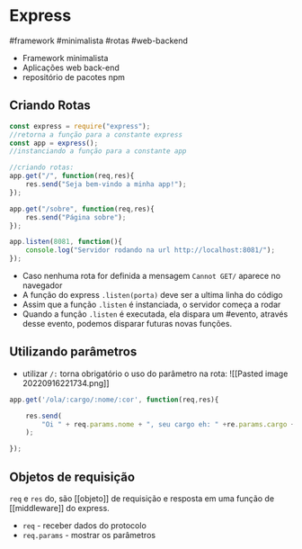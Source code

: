 # Express
#framework #minimalista #rotas #web-backend  
- Framework minimalista
- Aplicações web back-end
- repositório de pacotes npm

## Criando Rotas
```js
const express = require("express");
//retorna a função para a constante express
const app = express();
//instanciando a função para a constante app

//criando rotas:
app.get("/", function(req,res){
	res.send("Seja bem-vindo a minha app!");
});

app.get("/sobre", function(req,res){
	res.send("Página sobre");
});

app.listen(8081, function(){
	console.log("Servidor rodando na url http://localhost:8081/");
});

```

- Caso nenhuma rota for definida a mensagem ``Cannot GET/`` aparece no navegador
- A função do express ``.listen(porta)``  deve ser a ultima linha do código
- Assim que a função ``.listen`` é instanciada, o servidor começa a rodar
- Quando a função ``.listen`` é executada, ela dispara um #evento, através desse evento, podemos disparar futuras novas funções.

## Utilizando parâmetros
- utilizar ``/:`` torna obrigatório o uso do parâmetro na rota:
![[Pasted image 20220916221734.png]]

```js
app.get('/ola/:cargo/:nome/:cor', function(req,res){

	res.send(
		"Oi " + req.params.nome + ", seu cargo eh: " +re.params.cargo + ". Sua cor favorita eh: " +req.params.cor; 
	);

});
```

## Objetos de requisição
``req`` e ``res`` do, são [[objeto]] de requisição e resposta em uma função de [[middleware]] do express.
- ``req`` - receber dados do protocolo
- ``req.params`` - mostrar os parâmetros

